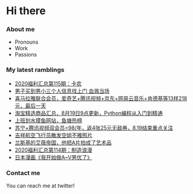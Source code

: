 # Hi there 

### About me
- Pronouns
- Work
- Passions 

### My latest ramblings
<!-- BLOGPOSTS:START -->
- [2020福利汇总第115期：卡农](https://fuliba2020.net/2020115.html)
- [男子买到男小三个人信息找上门 血溅当场](https://fuliba2020.net/gerenxinxi.html)
- [喜马拉雅联合会员，爱奇艺+腾讯视频+京东+网易云音乐+肯德基等13样218元，最后一天](https://fuliba2020.net/ximalaya.html)
- [淘宝精选商品汇总，8月19日9点更新，Python编程从入门到精通](https://fuliba2020.net/99.html)
- [上班划水摸鱼网站，鱼塘热榜](https://fuliba2020.net/mofish.html)
- [苏宁+腾讯视频双会员=98/年，返4张25元无敌券，8.19结束重点关注](https://fuliba2020.net/suning-2.html)
- [吉祥航空飞行员散发空姐不雅照片](https://fuliba2020.net/jixiang.html)
- [兰斯基的艾薇帝国，他把A片拍成了艺术品](https://fuliba2020.net/lansky.html)
- [2020福利汇总第114期：制造浪漫](https://fuliba2020.net/2020114.html)
- [日本漫画《我开始做A~V男优了》](https://fuliba2020.net/waye.html)
<!-- BLOGPOSTS:END -->

### Contact me
You can reach me at twitter!
